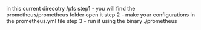 in this current direcotry /pfs 
step1 - you will find the prometheus/prometheus folder open it 
step 2 - make your configurations in the prometheus.yml file 
step 3 - run it using the binary ./prometheus

